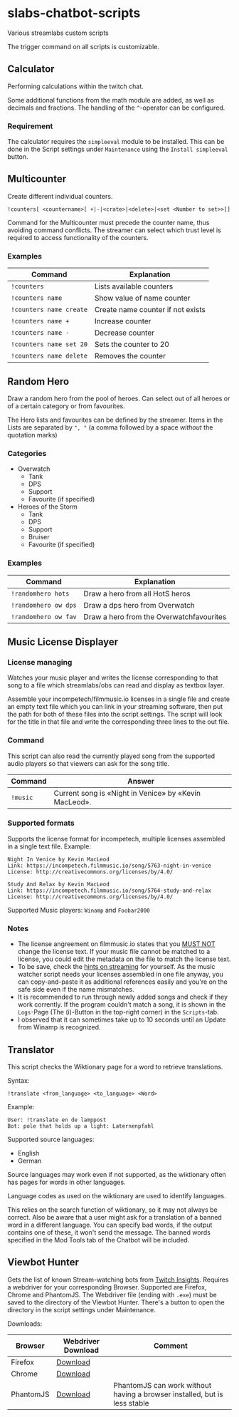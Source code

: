 # slabs-chatbot-scripts

Various streamlabs custom scripts

The trigger command on all scripts is customizable.

## Calculator

Performing calculations within the twitch chat.

Some additional functions from the math module are added, as well as decimals and fractions.
The handling of the `^`-operator can be configured.

### Requirement

The calculator requires the `simpleeval` module to be installed. This can be done
in the Script settings under `Maintenance` using the `Install simpleeval` button.

## Multicounter

Create different individual counters.

    !counters[ <countername>[ +|-|<crate>|<delete>|<set <Number to set>>]]

Command for the Multicounter must precede the counter name, thus avoiding command conflicts.
The streamer can select which trust level is required to access functionality of the counters.

### Examples

| Command                 | Explanation                       |
| ----------------------- | --------------------------------- |
| `!counters`             | Lists available counters          |
| `!counters name`        | Show value of name counter        |
| `!counters name create` | Create name counter if not exists |
| `!counters name +`      | Increase counter                  |
| `!counters name -`      | Decrease counter                  |
| `!counters name set 20` | Sets the counter to 20            |
| `!counters name delete` | Removes the counter               |

## Random Hero

Draw a random hero from the pool of heroes. Can select out of all heroes or of
a certain category or from favourites.

The Hero lists and favourites can be defined by the streamer.
Items in the Lists are separated by `", "` (a comma followed by a space _without_ the quotation marks)

### Categories

-   Overwatch
    -   Tank
    -   DPS
    -   Support
    -   Favourite (if specified)
-   Heroes of the Storm
    -   Tank
    -   DPS
    -   Support
    -   Bruiser
    -   Favourite (if specified)

### Examples

| Command              | Explanation                              |
| -------------------- | ---------------------------------------- |
| `!randomhero hots`   | Draw a hero from all HotS heros          |
| `!randomhero ow dps` | Draw a dps hero from Overwatch           |
| `!randomhero ow fav` | Draw a hero from the Overwatchfavourites |

## Music License Displayer

### License managing

Watches your music player and writes the license corresponding to that song
to a file which streamlabs/obs can read and display as textbox layer.

Assemble your incompetech/filmmusic.io licenses in a single file and create an empty text file
which you can link in your streaming software, then put the path for
both of these files into the script settings. The script will look for
the title in that file and write the corresponding three lines to the out file.

### Command

This script can also read the currently played song from the supported
audio players so that viewers can ask for the song title.

| Command  | Answer                                                |
| -------- | ----------------------------------------------------- |
| `!music` | Current song is «Night in Venice» by «Kevin MacLeod». |

### Supported formats

Supports the license format for incompetech, multiple licenses
assembled in a single text file. Example:

    Night In Venice by Kevin MacLeod
    Link: https://incompetech.filmmusic.io/song/5763-night-in-venice
    License: http://creativecommons.org/licenses/by/4.0/

    Study And Relax by Kevin MacLeod
    Link: https://incompetech.filmmusic.io/song/5764-study-and-relax
    License: http://creativecommons.org/licenses/by/4.0/

Supported Music players: `Winamp` and `Foobar2000`

### Notes

-   The license angreement on filmmusic.io states that you
    [MUST NOT](https://tools.ietf.org/html/rfc2119) change the license text.
    If your music file cannot be matched to a license, you could edit
    the metadata on the file to match the license text.
-   To be save, check the [hints on streaming](https://filmmusic.io/faq/67)
    for yourself. As the music watcher script needs your licenses assembled in
    one file anyway, you can copy-and-paste it as additional references easily
    and you're on the safe side even if the name mismatches.
-   It is recommended to run through newly added songs and check if they
    work corrently. If the program couldn't match a song, it is shown in the
    `Logs`-Page (The (i)-Button in the top-right corner) in the `Scripts`-tab.
-   I observed that it can sometimes take up to 10 seconds until an Update
    from Winamp is recognized.

## Translator

This script checks the Wiktionary page for a word to retrieve translations.

Syntax:

    !translate <from_language> <to_language> <Word>

Example:

    User: !translate en de lamppost
    Bot: pole that holds up a light: Laternenpfahl

Supported source languages:

-   English
-   German

Source languages may work even if not supported, as the wiktionary often
has pages for words in other languages.

Language codes as used on the wiktionary are used to identify languages.

This relies on the search function of wiktionary, so it may not always be correct.
Also be aware that a user might ask for a translation of a banned word in a different language.
You can specify bad words, if the output contains one of these, it won't send the message.
The banned words specified in the Mod Tools tab of the Chatbot will be included.

## Viewbot Hunter

Gets the list of known Stream-watching bots from [Twitch Insights](https://twitchinsights.net/bots).
Requires a webdriver for your corresponding Browser. Supported are Firefox, Chrome and PhantomJS.
The Webdriver file (ending with `.exe`) must be saved to the directory of the Viewbot Hunter.
There's a button to open the directory in the script settings under Maintenance.

Downloads:

| Browser   | Webdriver Download                                           | Comment                                                                   |
| --------- | ------------------------------------------------------------ | ------------------------------------------------------------------------- |
| Firefox   | [Download](https://github.com/mozilla/geckodriver/releases/) |                                                                           |
| Chrome    | [Download](https://chromedriver.chromium.org/downloads)      |                                                                           |
| PhantomJS | [Download](https://phantomjs.org/download.html)              | PhantomJS can work without having a browser installed, but is less stable |

